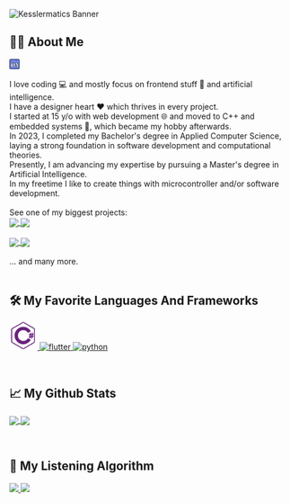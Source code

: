 ![Kesslermatics Banner](https://user-images.githubusercontent.com/63284475/213759601-196e55d1-b90a-4441-8b5a-3cc3efcf7102.png)

<h2 align="left">👨‍💻 About Me</h2>
<a href='https://www.linkedin.com/in/robert-kessler-69b496208/'><img alt="linkedin" src="https://raw.githubusercontent.com/8bithemant/8bithemant/master/linkedin.png?raw=true" height='18px'/></a>

I love coding 💻 and mostly focus on frontend stuff 📱 and artificial intelligence. <br/>
I have a designer heart ❤ which thrives in every project. <br/>
I started at 15 y/o with web development 🌐 and moved to C++ and embedded systems 🚗, which became my hobby afterwards. <br/>
In 2023, I completed my Bachelor's degree in Applied Computer Science, laying a strong foundation in software development and computational theories. <br/>
Presently, I am advancing my expertise by pursuing a Master's degree in Artificial Intelligence. <br/>
In my freetime I like to create things with microcontroller and/or software development. <br/> <br/>
See one of my biggest projects: <br/>
<a href="https://github.com/kesslermatics/Spiderrobot">
  <img align="center" src="https://github-readme-stats.vercel.app/api/pin/?username=kesslermatics&repo=spiderrobot&theme=vision-friendly-dark" />
</a>
<a href="https://github.com/kesslermatics/Aquaware">
  <img align="center" src="https://github-readme-stats.vercel.app/api/pin/?username=kesslermatics&repo=aquaware&theme=vision-friendly-dark" />
</a> <br/> <br/>
<a href="https://github.com/kesslermatics/Genetic-algorithms">
  <img align="center" src="https://github-readme-stats.vercel.app/api/pin/?username=kesslermatics&repo=Genetic-algorithms&theme=vision-friendly-dark" />
</a>
<a href="https://github.com/kesslermatics/AI-Snek">
  <img align="center" src="https://github-readme-stats.vercel.app/api/pin/?username=kesslermatics&repo=AI-Snek&theme=vision-friendly-dark" />
</a>
<br/> <br/>
... and many more.
<br/> <br/>

<h2 align="left">🛠 My Favorite Languages And Frameworks</h2>
<p align="left"> 
<a href="https://www.w3schools.com/cs" target="_blank"> <img src="https://github.com/devicons/devicon/blob/master/icons/csharp/csharp-line.svg" alt="csharp" width="50" height="50"/> </a> 
<a href="https://flutter.dev" target="_blank"> <img src="https://www.vectorlogo.zone/logos/flutterio/flutterio-icon.svg" alt="flutter" width="50" height="50"/> </a>
  <a href="https://python.org" target="_blank"> <img src="https://www.vectorlogo.zone/logos/python/python-icon.svg" alt="python" width="50" height="50"/> </a>
</p>
<br/> 

<h2 align="left">📈 My Github Stats</h2>
<p align="left"> 
<a href="https://github.com/anuraghazra/github-readme-stats">
  <img align="center" src="https://github-readme-stats.vercel.app/api?username=kesslermatics&show_icons=true&theme=vision-friendly-dark" />
</a>
<a href="https://github.com/anuraghazra/convoychat">
  <img align="center" src="https://github-readme-stats.vercel.app/api/top-langs/?username=kesslermatics&theme=vision-friendly-dark&layout=compact" />
</a>
</p>
<br/> 

<h2 align="left">🎵 My Listening Algorithm</h2>

<p align="left"> 
<a href="https://open.spotify.com/user/the_losst?si=1d4a2d5ac8cf4bf1">
  <img src="https://spotify-recently-played-readme.vercel.app/api?user=the_losst&unique=true&count=7" />
</a>
<a href="https://spotify-github-profile.vercel.app/api/view?uid=the_losst&redirect=true">
  <img src="https://spotify-github-profile.vercel.app/api/view?uid=the_losst&cover_image=true&theme=default&show_offline=true&background_color=121212&bar_color=53b14f&bar_color_cover=true"/>
</a>
</p> 
<br/>  <br/> 
